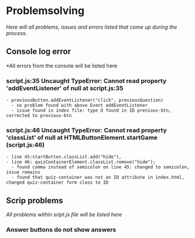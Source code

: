 # Problemsolving
*Here will all problems, issues and errors listed that come up during the process.*

## Console log error
*All errors from the console will be listed here

### script.js:35 Uncaught TypeError: Cannot read property 'addEventListener' of null     at script.js:35
    - previousButton.addEventListener("click", previousQuestion)
      - no problem found with above Event addEventListener
      - issue found in index file: type O found in ID prenious-btn, corrected to previous-btn

### script.js:46 Uncaught TypeError: Cannot read property 'classList' of null at HTMLButtonElement.startGame (script.js:46)
    - line 45:startButton.classList.add("hide"),
    - line 46: quizContainerElement.classList.remove("hide");
      - found comma instead of semicolon on line 45: changed to semicolon, issue remains
      - found that quiz-container was not an ID attribute in index.html, changed quiz-container form class to ID

### 

## Scrip problems
*All problems within sript.js file will be listed here*

### Answer buttons do not show answers

